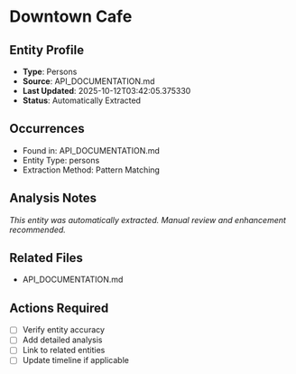 # Downtown Cafe

## Entity Profile
- **Type**: Persons
- **Source**: API_DOCUMENTATION.md
- **Last Updated**: 2025-10-12T03:42:05.375330
- **Status**: Automatically Extracted

## Occurrences
- Found in: API_DOCUMENTATION.md
- Entity Type: persons
- Extraction Method: Pattern Matching

## Analysis Notes
*This entity was automatically extracted. Manual review and enhancement recommended.*

## Related Files
- API_DOCUMENTATION.md

## Actions Required
- [ ] Verify entity accuracy
- [ ] Add detailed analysis
- [ ] Link to related entities
- [ ] Update timeline if applicable
